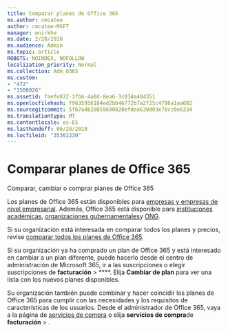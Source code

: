 ```yaml
---
title: Comparar planes de Office 365
ms.author: cmcatee
author: cmcatee-MSFT
manager: mnirkhe
ms.date: 2/28/2018
ms.audience: Admin
ms.topic: article
ROBOTS: NOINDEX, NOFOLLOW
localization_priority: Normal
ms.collection: Adm_O365
ms.custom:
- "472"
- "1500026"
ms.assetid: faefe872-1fb6-4a0d-8ea6-3c034a484351
ms.openlocfilehash: f9635956184ed2bb46772b7a2f25c4798a1aa082
ms.sourcegitcommit: 5fb7a4b28859690020efdea630d03e70cc0e6334
ms.translationtype: MT
ms.contentlocale: es-ES
ms.lasthandoff: 06/28/2019
ms.locfileid: "35362230"
---
```

# <a name="compare-office-365-plans"></a>Comparar planes de Office 365

Comparar, cambiar o comprar planes de Office 365
  
Los planes de Office 365 están [](https://products.office.com/compare-all-microsoft-office-products?tab=2)disponibles para [empresas y empresas de nivel empresarial](https://products.office.com/business/compare-more-office-365-for-business-plans). Además, Office 365 está disponible para [instituciones académicas](https://products.office.com/academic/compare-office-365-education-plans), [organizaciones gubernamentales](https://products.office.com/government/compare-office-365-government-plans)y [ONG](https://products.office.com/nonprofit/office-365-nonprofit-plans-and-pricing?tab=1).
  
Si su organización está interesada en comparar todos los planes y precios, revise [comparar todos los planes de Office 365](https://products.office.com/business/compare-more-office-365-for-business-plans).
  
Si su organización ya ha comprado un plan de Office 365 y está interesado en cambiar a un plan diferente, puede hacerlo desde el centro de administración de Microsoft 365, ir [](https://go.microsoft.com/fwlink/p/?linkid=842054)a las suscripciones o elegir suscripciones de **facturación** \> ****. Elija **Cambiar de plan** para ver una lista con los nuevos planes disponibles.
  
Su organización también puede combinar y hacer coincidir los planes de Office 365 para cumplir con las necesidades y los requisitos de características de los usuarios. Desde el administrador de Office 365, vaya a la página de [servicios de compra](https://go.microsoft.com/fwlink/p/?linkid=868433) o elija **servicios de compra**de **facturación** \> .
  